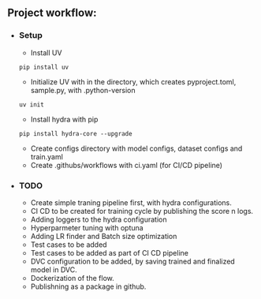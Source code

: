## Project workflow:

- ### Setup
    - Install UV
    ````
    pip install uv
    ````

    - Initialize UV with in the directory, which creates pyproject.toml, sample.py, with .python-version
    ````
    uv init
    ````

    - Install hydra with pip
    ````
    pip install hydra-core --upgrade
    ````

    - Create configs directory with model configs, dataset configs and train.yaml
    - Create .githubs/workflows with ci.yaml (for CI/CD pipeline)

- ### TODO
    - Create simple traning pipeline first, with hydra configurations.
    - CI CD to be created for training cycle by publishing the score n logs.
    - Adding loggers to the hydra configuration
    - Hyperparmeter tuning with optuna
    - Adding LR finder and Batch size optimization
    - Test cases to be added
    - Test cases to be added as part of CI CD pipeline
    - DVC configuration to be added, by saving trained and finalized model in DVC.
    - Dockerization of the flow.
    - Publishning as a package in github. 